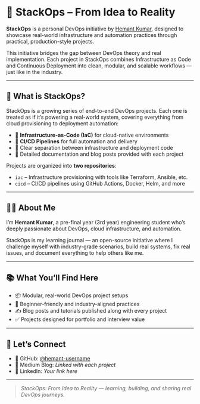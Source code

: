 # 🚀 StackOps – From Idea to Reality

**StackOps** is a personal DevOps initiative by [Hemant Kumar]((https://github.com/HATAKEkakshi)), designed to showcase real-world infrastructure and automation practices through practical, production-style projects.

This initiative bridges the gap between DevOps theory and real implementation. Each project in StackOps combines Infrastructure as Code and Continuous Deployment into clean, modular, and scalable workflows — just like in the industry.

---

## 📌 What is StackOps?

StackOps is a growing series of end-to-end DevOps projects. Each one is treated as if it’s powering a real-world system, covering everything from cloud provisioning to deployment automation:

- 🔧 **Infrastructure-as-Code (IaC)** for cloud-native environments  
- 🚀 **CI/CD Pipelines** for full automation and delivery  
- 📁 Clear separation between infrastructure and deployment code  
- 📘 Detailed documentation and blog posts provided with each project  

Projects are organized into **two repositories**:  
- `iac` – Infrastructure provisioning with tools like Terraform, Ansible, etc.  
- `cicd` – CI/CD pipelines using GitHub Actions, Docker, Helm, and more  

---

## 👨‍💻 About Me

I’m **Hemant Kumar**, a pre-final year (3rd year) engineering student who’s deeply passionate about DevOps, cloud infrastructure, and automation.

StackOps is my learning journal — an open-source initiative where I challenge myself with industry-grade scenarios, build real systems, fix real issues, and document everything to help others like me.

---

## 📚 What You’ll Find Here

- 📦 Modular, real-world DevOps project setups  
- 📖 Beginner-friendly and industry-aligned practices  
- ✍️ Blog posts and tutorials published along with every project  
- ✅ Projects designed for portfolio and interview value  

---

## 🔗 Let’s Connect

- 🧠 GitHub: [@hemant-username](https://github.com/hemant-username)  
- 📝 Medium Blog: _Linked with each project_  
- 💼 LinkedIn: _Your link here_  

---

> _StackOps: From Idea to Reality — learning, building, and sharing real DevOps journeys._

